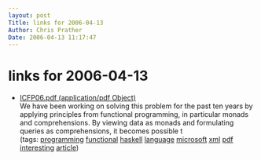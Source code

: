 ```yaml
---
layout: post
Title: links for 2006-04-13  
Author: Chris Prather
Date: 2006-04-13 11:17:47
---
```


# links for 2006-04-13
<ul class="delicious">
	<li>
		<div class="delicious-link"><a href="http://research.microsoft.com/~emeijer/Papers/ICFP06.pdf">ICFP06.pdf (application/pdf Object)</a></div>
		<div class="delicious-extended">We have been working on solving this problem for the
past ten years by applying principles from functional programming,
in particular monads and comprehensions. By viewing
data as monads and formulating queries as comprehensions,
it becomes possible t</div>
		<div class="delicious-tags">(tags: <a href="http://del.icio.us/perigrin/programming">programming</a> <a href="http://del.icio.us/perigrin/functional">functional</a> <a href="http://del.icio.us/perigrin/haskell">haskell</a> <a href="http://del.icio.us/perigrin/language">language</a> <a href="http://del.icio.us/perigrin/microsoft">microsoft</a> <a href="http://del.icio.us/perigrin/xml">xml</a> <a href="http://del.icio.us/perigrin/pdf">pdf</a> <a href="http://del.icio.us/perigrin/interesting">interesting</a> <a href="http://del.icio.us/perigrin/article">article</a>)</div>
	</li>
</ul>

